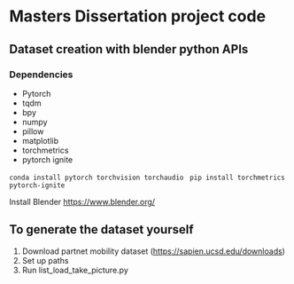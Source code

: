# Masters Dissertation project code

## Dataset creation with blender python APIs

### Dependencies

- Pytorch
- tqdm
- bpy
- numpy
- pillow
- matplotlib
- torchmetrics
- pytorch ignite

```conda install pytorch torchvision torchaudio```
``` pip install torchmetrics pytorch-ignite```

Install Blender https://www.blender.org/

## To generate the dataset yourself

1. Download partnet mobility dataset (https://sapien.ucsd.edu/downloads)
2. Set up paths
3. Run list_load_take_picture.py